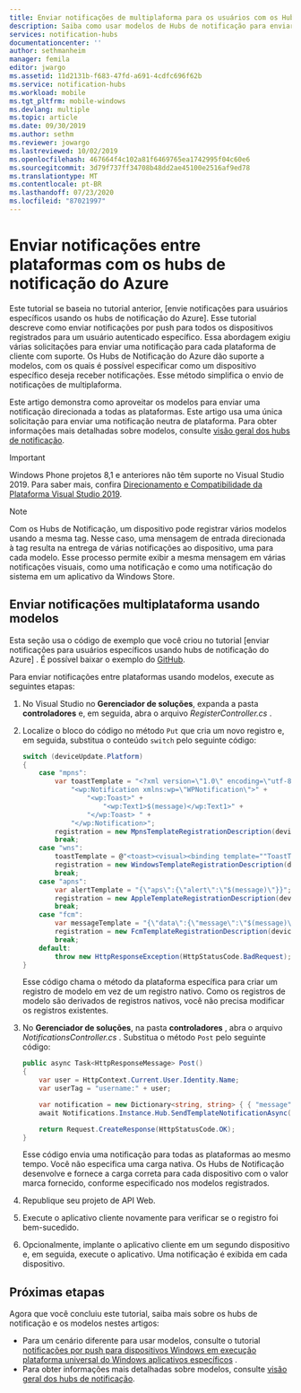 ```yaml
---
title: Enviar notificações de multiplaforma para os usuários com os Hubs de Notificação do Azure (ASP.NET)
description: Saiba como usar modelos de Hubs de notificação para enviar, em uma única solicitação, uma notificação independente de plataforma que se destina a todas as plataformas.
services: notification-hubs
documentationcenter: ''
author: sethmanheim
manager: femila
editor: jwargo
ms.assetid: 11d2131b-f683-47fd-a691-4cdfc696f62b
ms.service: notification-hubs
ms.workload: mobile
ms.tgt_pltfrm: mobile-windows
ms.devlang: multiple
ms.topic: article
ms.date: 09/30/2019
ms.author: sethm
ms.reviewer: jowargo
ms.lastreviewed: 10/02/2019
ms.openlocfilehash: 467664f4c102a81f6469765ea1742995f04c60e6
ms.sourcegitcommit: 3d79f737ff34708b48dd2ae45100e2516af9ed78
ms.translationtype: MT
ms.contentlocale: pt-BR
ms.lasthandoff: 07/23/2020
ms.locfileid: "87021997"
---
```

# <a name="send-cross-platform-notifications-with-azure-notification-hubs"></a>Enviar notificações entre plataformas com os hubs de notificação do Azure

Este tutorial se baseia no tutorial anterior, [envie notificações para usuários específicos usando os hubs de notificação do Azure]. Esse tutorial descreve como enviar notificações por push para todos os dispositivos registrados para um usuário autenticado específico. Essa abordagem exigiu várias solicitações para enviar uma notificação para cada plataforma de cliente com suporte. Os Hubs de Notificação do Azure dão suporte a modelos, com os quais é possível especificar como um dispositivo específico deseja receber notificações. Esse método simplifica o envio de notificações de multiplaforma.

Este artigo demonstra como aproveitar os modelos para enviar uma notificação direcionada a todas as plataformas. Este artigo usa uma única solicitação para enviar uma notificação neutra de plataforma. Para obter informações mais detalhadas sobre modelos, consulte [visão geral dos hubs de notificação][Templates].

> [!IMPORTANT]
> Windows Phone projetos 8,1 e anteriores não têm suporte no Visual Studio 2019. Para saber mais, confira [Direcionamento e Compatibilidade da Plataforma Visual Studio 2019](/visualstudio/releases/2019/compatibility).

> [!NOTE]
> Com os Hubs de Notificação, um dispositivo pode registrar vários modelos usando a mesma tag. Nesse caso, uma mensagem de entrada direcionada à tag resulta na entrega de várias notificações ao dispositivo, uma para cada modelo. Esse processo permite exibir a mesma mensagem em várias notificações visuais, como uma notificação e como uma notificação do sistema em um aplicativo da Windows Store.

## <a name="send-cross-platform-notifications-using-templates"></a>Enviar notificações multiplataforma usando modelos

Esta seção usa o código de exemplo que você criou no tutorial [enviar notificações para usuários específicos usando hubs de notificação do Azure] . É possível baixar o exemplo do [GitHub](https://github.com/Azure/azure-notificationhubs-dotnet/tree/master/Samples/NotifyUsers).

Para enviar notificações entre plataformas usando modelos, execute as seguintes etapas:

1. No Visual Studio no **Gerenciador de soluções**, expanda a pasta **controladores** e, em seguida, abra o arquivo *RegisterController.cs* .

1. Localize o bloco do código no método `Put` que cria um novo registro e, em seguida, substitua o conteúdo `switch` pelo seguinte código:

    ```csharp
    switch (deviceUpdate.Platform)
    {
        case "mpns":
            var toastTemplate = "<?xml version=\"1.0\" encoding=\"utf-8\"?>" +
                "<wp:Notification xmlns:wp=\"WPNotification\">" +
                    "<wp:Toast>" +
                        "<wp:Text1>$(message)</wp:Text1>" +
                    "</wp:Toast> " +
                "</wp:Notification>";
            registration = new MpnsTemplateRegistrationDescription(deviceUpdate.Handle, toastTemplate);
            break;
        case "wns":
            toastTemplate = @"<toast><visual><binding template=""ToastText01""><text id=""1"">$(message)</text></binding></visual></toast>";
            registration = new WindowsTemplateRegistrationDescription(deviceUpdate.Handle, toastTemplate);
            break;
        case "apns":
            var alertTemplate = "{\"aps\":{\"alert\":\"$(message)\"}}";
            registration = new AppleTemplateRegistrationDescription(deviceUpdate.Handle, alertTemplate);
            break;
        case "fcm":
            var messageTemplate = "{\"data\":{\"message\":\"$(message)\"}}";
            registration = new FcmTemplateRegistrationDescription(deviceUpdate.Handle, messageTemplate);
            break;
        default:
            throw new HttpResponseException(HttpStatusCode.BadRequest);
    }
    ```

    Esse código chama o método da plataforma específica para criar um registro de modelo em vez de um registro nativo. Como os registros de modelo são derivados de registros nativos, você não precisa modificar os registros existentes.

1. No **Gerenciador de soluções**, na pasta **controladores** , abra o arquivo *NotificationsController.cs* . Substitua o método `Post` pelo seguinte código:

    ```csharp
    public async Task<HttpResponseMessage> Post()
    {
        var user = HttpContext.Current.User.Identity.Name;
        var userTag = "username:" + user;

        var notification = new Dictionary<string, string> { { "message", "Hello, " + user } };
        await Notifications.Instance.Hub.SendTemplateNotificationAsync(notification, userTag);

        return Request.CreateResponse(HttpStatusCode.OK);
    }
    ```

    Esse código envia uma notificação para todas as plataformas ao mesmo tempo. Você não especifica uma carga nativa. Os Hubs de Notificação desenvolve e fornece a carga correta para cada dispositivo com o valor marca fornecido, conforme especificado nos modelos registrados.

1. Republique seu projeto de API Web.

1. Execute o aplicativo cliente novamente para verificar se o registro foi bem-sucedido.

1. Opcionalmente, implante o aplicativo cliente em um segundo dispositivo e, em seguida, execute o aplicativo. Uma notificação é exibida em cada dispositivo.

## <a name="next-steps"></a>Próximas etapas

Agora que você concluiu este tutorial, saiba mais sobre os hubs de notificação e os modelos nestes artigos:

* Para um cenário diferente para usar modelos, consulte o tutorial [notificações por push para dispositivos Windows em execução plataforma universal do Windows aplicativos específicos][Use Notification Hubs to send breaking news] .
* Para obter informações mais detalhadas sobre modelos, consulte [visão geral dos hubs de notificação][Templates].

<!-- Anchors. -->

<!-- Images. -->

<!-- URLs. -->
[Push to users ASP.NET]: notification-hubs-aspnet-backend-ios-apple-apns-notification.md
[Push to users Mobile Services]: notification-hubs-aspnet-backend-windows-dotnet-wns-notification.md
[Visual Studio 2012 Express for Windows 8]: https://visualstudio.microsoft.com/downloads/

[Use Notification Hubs to send breaking news]: notification-hubs-windows-notification-dotnet-push-xplat-segmented-wns.md
[Azure Notification Hubs]: https://go.microsoft.com/fwlink/p/?LinkId=314257
[Enviar notificações para usuários específicos usando o Hubs de Notificação do Microsoft Azure]: notification-hubs-aspnet-backend-windows-dotnet-wns-notification.md
[Templates]: https://go.microsoft.com/fwlink/p/?LinkId=317339
[Notification Hub How to for Windows Store]: /previous-versions/azure/azure-services/jj927170(v=azure.100)
